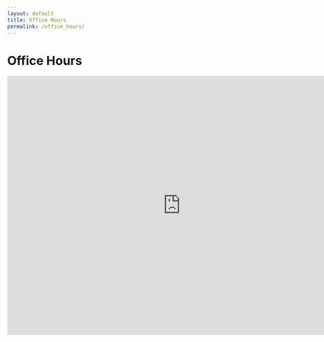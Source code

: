 ```yaml
---
layout: default
title: Office Hours
permalink: /office_hours/
---
```


# Office Hours

<div class="panel">
  <!-- Location & schedule info -->
</div>

<div class="panel">
  <!-- Embed your Google Calendar: -->
  <iframe src="https://calendar.google.com/calendar/embed?src=YOUR_CALENDAR_ID"
          style="border:0" width="800" height="600" frameborder="0" scrolling="no">
  </iframe>
</div>
